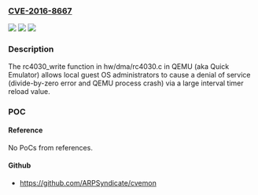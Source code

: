 ### [CVE-2016-8667](https://cve.mitre.org/cgi-bin/cvename.cgi?name=CVE-2016-8667)
![](https://img.shields.io/static/v1?label=Product&message=n%2Fa&color=blue)
![](https://img.shields.io/static/v1?label=Version&message=n%2Fa&color=blue)
![](https://img.shields.io/static/v1?label=Vulnerability&message=n%2Fa&color=brighgreen)

### Description

The rc4030_write function in hw/dma/rc4030.c in QEMU (aka Quick Emulator) allows local guest OS administrators to cause a denial of service (divide-by-zero error and QEMU process crash) via a large interval timer reload value.

### POC

#### Reference
No PoCs from references.

#### Github
- https://github.com/ARPSyndicate/cvemon

